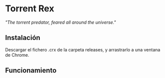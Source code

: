 # Torrent Rex
<i>"The torrent predator, feared all around the universe."</i>

## Instalación
Descargar el fichero .crx de la carpeta releases, y arrastrarlo a una ventana de Chrome.

## Funcionamiento
